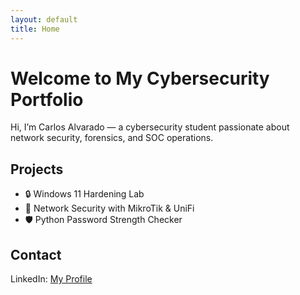 ```yaml
---
layout: default
title: Home
---
```

<head>
  <title>Carlos Alvarado - Cybersecurity Portfolio</title>
</head>
<body>
  <h1>Welcome to My Cybersecurity Portfolio</h1>
  <p>Hi, I’m Carlos Alvarado — a cybersecurity student passionate about network security, forensics, and SOC operations.</p>
  <h2>Projects</h2>
  <ul>
    <li>🔒 Windows 11 Hardening Lab</li>
    <li>📡 Network Security with MikroTik & UniFi</li>
    <li>🛡 Python Password Strength Checker</li>
  </ul>
  <h2>Contact</h2>
  <p>LinkedIn: <a href="https://linkedin.com/in/carlos-alvarado-370b39275/">My Profile</a></p>
</body>
</html>
